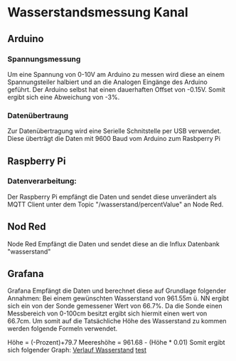 # Wasserstandsmessung Kanal
## Arduino
### Spannungsmessung
Um eine Spannung von 0-10V am Arduino zu messen wird diese an einem Spannungsteiler halbiert und an die Analogen Eingänge des Arduino geführt. Der Arduino selbst hat einen dauerhaften Offset von -0.15V. Somit ergibt sich eine Abweichung von -3%. 

### Datenübertraung
Zur Datenübertragung wird eine Serielle Schnitstelle per USB verwendet. Diese überträgt die Daten mit 9600 Baud vom Arduino zum Rasbperry Pi

## Raspberry Pi
### Datenverarbeitung:
Der Raspberry Pi empfängt die Daten und sendet diese unverändert als MQTT Client unter dem Topic "/wasserstand/percentValue" an Node Red.

## Nod Red
Node Red Empfängt die Daten und sendet diese an die Influx Datenbank "wasserstand"

## Grafana 
Grafana Empfängt die Daten und berechnet diese auf Grundlage folgender Annahmen:
Bei einem gewünschten Wasserstand von 961.55m ü. NN ergibt sich ein von der Sonde gemessener Wert von 66.7%. Da die Sonde einen Messbereich von 0-100cm besitzt ergibt sich hiermit einen wert von 66.7cm. Um somit auf die Tatsächliche Höhe des Wasserstand zu kommen werden folgende Formeln verwendet.

Höhe = (-Prozent)+79.7
Meereshöhe = 961.68 - (Höhe * 0.01)
Somit ergibt sich folgender Graph: 
[Verlauf Wasserstand](https://raw.githubusercontent.com/jonaswun/wasserstandSetup/main/Doc/WasserstandVerlauf.png?raw=true)
[test](Doc/WasserstandVerlauf.png)
